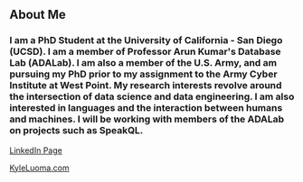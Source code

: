 ## About Me

### I am a PhD Student at the University of California - San Diego (UCSD). I am a member of Professor Arun Kumar's Database Lab (ADALab). I am also a member of the U.S. Army, and am pursuing my PhD prior to my assignment to the Army Cyber Institute at West Point. My research interests revolve around the intersection of data science and data engineering. I am also interested in languages and the interaction between humans and machines. I will be working with members of the ADALab on projects such as SpeakQL.

[LinkedIn Page](https://www.linkedin.com/in/kyle-luoma-9b43911b)

[KyleLuoma.com](https://kyleluoma.com)



